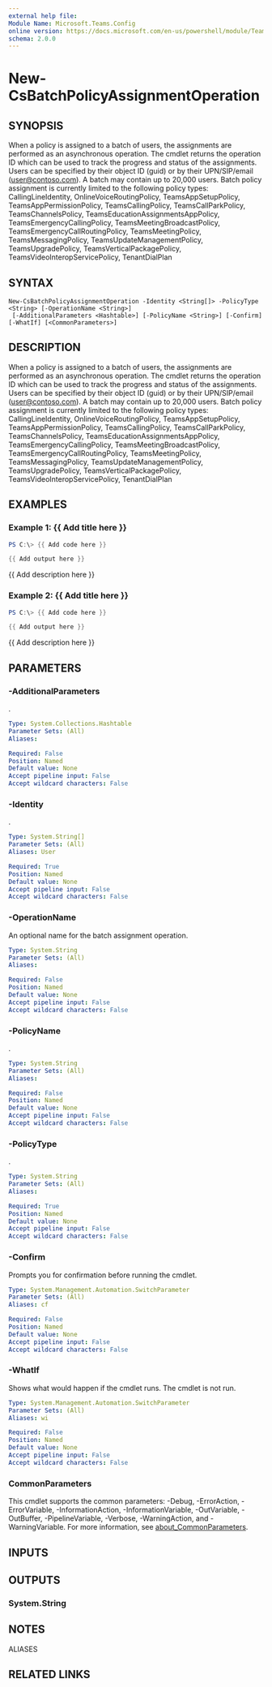 ```yaml
---
external help file:
Module Name: Microsoft.Teams.Config
online version: https://docs.microsoft.com/en-us/powershell/module/Teams/new-csbatchpolicyassignmentoperation
schema: 2.0.0
---
```


# New-CsBatchPolicyAssignmentOperation

## SYNOPSIS
When a policy is assigned to a batch of users, the assignments are performed as an asynchronous operation.
The cmdlet returns the operation ID which can be used to track the progress and status of the assignments.
Users can be specified by their object ID (guid) or by their UPN/SIP/email (user@contoso.com).
A batch may contain up to 20,000 users.
Batch policy assignment is currently limited to the following policy types: CallingLineIdentity, OnlineVoiceRoutingPolicy, TeamsAppSetupPolicy, TeamsAppPermissionPolicy, TeamsCallingPolicy, TeamsCallParkPolicy, TeamsChannelsPolicy, TeamsEducationAssignmentsAppPolicy, TeamsEmergencyCallingPolicy, TeamsMeetingBroadcastPolicy, TeamsEmergencyCallRoutingPolicy, TeamsMeetingPolicy, TeamsMessagingPolicy, TeamsUpdateManagementPolicy, TeamsUpgradePolicy,  TeamsVerticalPackagePolicy, TeamsVideoInteropServicePolicy, TenantDialPlan

## SYNTAX

```
New-CsBatchPolicyAssignmentOperation -Identity <String[]> -PolicyType <String> [-OperationName <String>]
 [-AdditionalParameters <Hashtable>] [-PolicyName <String>] [-Confirm] [-WhatIf] [<CommonParameters>]
```

## DESCRIPTION
When a policy is assigned to a batch of users, the assignments are performed as an asynchronous operation.
The cmdlet returns the operation ID which can be used to track the progress and status of the assignments.
Users can be specified by their object ID (guid) or by their UPN/SIP/email (user@contoso.com).
A batch may contain up to 20,000 users.
Batch policy assignment is currently limited to the following policy types: CallingLineIdentity, OnlineVoiceRoutingPolicy, TeamsAppSetupPolicy, TeamsAppPermissionPolicy, TeamsCallingPolicy, TeamsCallParkPolicy, TeamsChannelsPolicy, TeamsEducationAssignmentsAppPolicy, TeamsEmergencyCallingPolicy, TeamsMeetingBroadcastPolicy, TeamsEmergencyCallRoutingPolicy, TeamsMeetingPolicy, TeamsMessagingPolicy, TeamsUpdateManagementPolicy, TeamsUpgradePolicy,  TeamsVerticalPackagePolicy, TeamsVideoInteropServicePolicy, TenantDialPlan

## EXAMPLES

### Example 1: {{ Add title here }}
```powershell
PS C:\> {{ Add code here }}

{{ Add output here }}
```

{{ Add description here }}

### Example 2: {{ Add title here }}
```powershell
PS C:\> {{ Add code here }}

{{ Add output here }}
```

{{ Add description here }}

## PARAMETERS

### -AdditionalParameters
.

```yaml
Type: System.Collections.Hashtable
Parameter Sets: (All)
Aliases:

Required: False
Position: Named
Default value: None
Accept pipeline input: False
Accept wildcard characters: False
```

### -Identity
.

```yaml
Type: System.String[]
Parameter Sets: (All)
Aliases: User

Required: True
Position: Named
Default value: None
Accept pipeline input: False
Accept wildcard characters: False
```

### -OperationName
An optional name for the batch assignment operation.

```yaml
Type: System.String
Parameter Sets: (All)
Aliases:

Required: False
Position: Named
Default value: None
Accept pipeline input: False
Accept wildcard characters: False
```

### -PolicyName
.

```yaml
Type: System.String
Parameter Sets: (All)
Aliases:

Required: False
Position: Named
Default value: None
Accept pipeline input: False
Accept wildcard characters: False
```

### -PolicyType
.

```yaml
Type: System.String
Parameter Sets: (All)
Aliases:

Required: True
Position: Named
Default value: None
Accept pipeline input: False
Accept wildcard characters: False
```

### -Confirm
Prompts you for confirmation before running the cmdlet.

```yaml
Type: System.Management.Automation.SwitchParameter
Parameter Sets: (All)
Aliases: cf

Required: False
Position: Named
Default value: None
Accept pipeline input: False
Accept wildcard characters: False
```

### -WhatIf
Shows what would happen if the cmdlet runs.
The cmdlet is not run.

```yaml
Type: System.Management.Automation.SwitchParameter
Parameter Sets: (All)
Aliases: wi

Required: False
Position: Named
Default value: None
Accept pipeline input: False
Accept wildcard characters: False
```

### CommonParameters
This cmdlet supports the common parameters: -Debug, -ErrorAction, -ErrorVariable, -InformationAction, -InformationVariable, -OutVariable, -OutBuffer, -PipelineVariable, -Verbose, -WarningAction, and -WarningVariable. For more information, see [about_CommonParameters](http://go.microsoft.com/fwlink/?LinkID=113216).

## INPUTS

## OUTPUTS

### System.String

## NOTES

ALIASES

## RELATED LINKS

